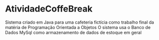 # AtividadeCoffeBreak
Sistema criado em Java para uma cafeteria fictícia como trabalho final da matéria de Programação Orientada a Objetos
O sistema usa o Banco de Dados MySql como armazenamento de dados de estoque em geral
